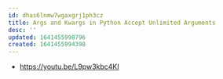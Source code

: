 ```yaml
---
id: dhas6lnmw7wgaxgrj1ph3cz
title: Args and Kwargs in Python Accept Unlimited Arguments
desc: ''
updated: 1641455998796
created: 1641455994398
---
```



- <https://youtu.be/L9pw3kbc4KI>
